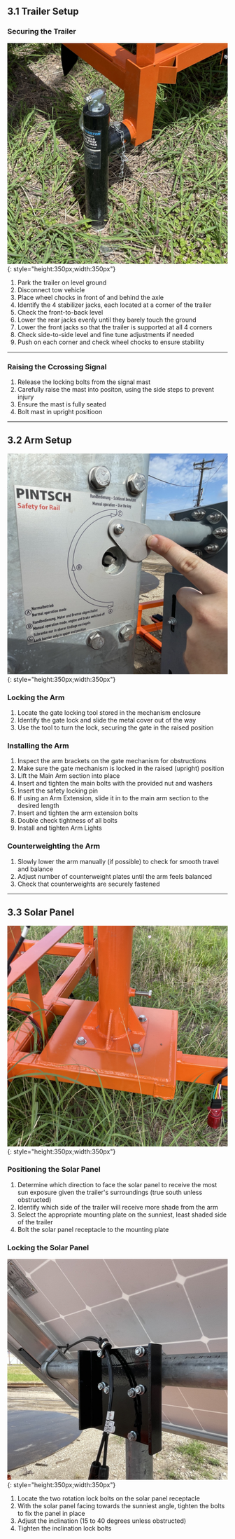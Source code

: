 ## 3.1 Trailer Setup

### Securing the Trailer

![Trailer Jack](assets/crossing_jack.jpg){: style="height:350px;width:350px"}

1. Park the trailer on level ground
2. Disconnect tow vehicle
3. Place wheel chocks in front of and behind the axle
4. Identify the 4 stabilizer jacks, each located at a corner of the trailer
5. Check the front-to-back level
6. Lower the rear jacks evenly until they barely touch the ground
7. Lower the front jacks so that the trailer is supported at all 4 corners
8. Check side-to-side level and fine tune adjustments if needed
9. Push on each corner and check wheel chocks to ensure stability

---

### Raising the Ccrossing Signal

1. Release the locking bolts from the signal mast
2. Carefully raise the mast into positon, using the side steps to prevent injury
4. Ensure the mast is fully seated
5. Bolt mast in upright positioon

---

## 3.2 Arm Setup

![Crossing Arm Lock](assets/crossing_lock.jpg){: style="height:350px;width:350px"}

### Locking the Arm
1. Locate the gate locking tool stored in the mechanism enclosure
2. Identify the gate lock and slide the metal cover out of the way
3. Use the tool to turn the lock, securing the gate in the raised position

### Installing the Arm

1. Inspect the arm brackets on the gate mechanism for obstructions
2. Make sure the gate mechanism is locked in the raised (upright) position
3. Lift the Main Arm section into place
4. Insert and tighten the main bolts with the provided nut and washers
5. Insert the safety locking pin
6. If using an Arm Extension, slide it in to the main arm section to the desired length
7. Insert and tighten the arm extension bolts
8. Double check tightness of all bolts
9. Install and tighten Arm Lights

### Counterweighting the Arm

1. Slowly lower the arm manually (if possible) to check for smooth travel and balance
2. Adjust number of counterweight plates until the arm feels balanced
3. Check that counterweights are securely fastened

---

## 3.3 Solar Panel

![Solar Panel Receptacle](assets/crossing_solar_bracket.jpg){: style="height:350px;width:350px"}

### Positioning the Solar Panel

1. Determine which direction to face the solar panel to receive the most sun exposure given the trailer's surroundings (true south unless obstructed)
2. Identify which side of the trailer will receive more shade from the arm
3. Select the appropriate mounting plate on the sunniest, least shaded side of the trailer
4. Bolt the solar panel receptacle to the mounting plate

### Locking the Solar Panel

![Panel Inclination Lock Bolts](assets/crossing_solar_incline.jpg){: style="height:350px;width:350px"}

1. Locate the two rotation lock bolts on the solar panel receptacle
2. With the solar panel facing towards the sunniest angle, tighten the bolts to fix the panel in place
3. Adjust the inclination (15 to 40 degrees unless obstructed)
4. Tighten the inclination lock bolts
